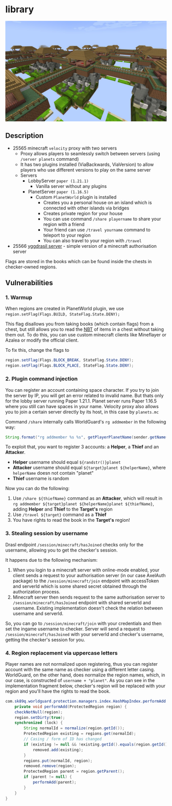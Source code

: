 # library

![](../images/library.png)

## Description

- 25565 minecraft `velocity` proxy with two servers
    - Proxy allows players to seamlessly switch between servers (using `/server planets` command)
    - It has two plugins installed (ViaBackwards, ViaVersion) to allow players who use different versions to play on the same server
    - Servers
        - LobbyServer `paper (1.21.1)`
            - Vanilla server without any plugins
        - PlanetServer `paper (1.16.5)`
            - Custom `PlanetWorld` plugin is installed
                - Creates you a personal house on an island which is connected with other islands via bridges
                - Creates private region for your house
                - You can use command `/share playername` to share your region with a friend
                - Your friend can use `/travel yourname` command to teleport to your region
                - You can also travel to your region with `/travel`
- 25566 [yggdrasil server](https://wiki.vg/Legacy_Mojang_Authentication) - simple version of a minecraft authorisation server

Flags are stored in the books which can be found inside the chests in checker-owned regions.

## Vulnerabilities
### 1. Warmup

When regions are created in PlanetWorld plugin, we use `region.setFlag(Flags.BUILD, StateFlag.State.DENY);`

This flag disallows you from taking books (which contain flags) from a chest, but still allows you to read the [NBT](https://minecraft.fandom.com/wiki/NBT_format) of items in a chest without taking them out. To do this, you can use custom minecraft clients like Mineflayer or Azalea or modify the official client.

To fix this, change the flags to

```java
region.setFlag(Flags.BLOCK_BREAK, StateFlag.State.DENY);
region.setFlag(Flags.BLOCK_PLACE, StateFlag.State.DENY);
```

### 2. Plugin command injection

You can register an account containing space character. If you try to join the server by IP, you will get an error related to invalid name. But thats only for the lobby server running Paper 1.21.1. Planet server runs Paper 1.16.5 where you still can have spaces in your name. Velocity proxy also allows you to join a certain server directly by its host, in this case by `planets.mc`

Command `/share` internally calls WorldGuard's `rg addmember` in the following way:
```java
String.format("rg addmember %s %s", getPlayerPlanetName(sender.getName()), String.join(" ", args))
```

To exploit that, you want to register 3 accounts: a **Helper**, a **Thief** and an **Attacker**.
- **Helper** username should equal `${randstr()}planet`
- **Attacker** username should equal `${target}planet ${helperName}`, where `helperName` doesn not contain "planet"
- **Thief** username is random

Now you can do the following:
1. Use `/share ${thiefName}` command as an **Attacker**, which will result in `rg addmember ${target}planet ${helperName}planet ${thiefName}`, adding **Helper** and **Thief** to the **Target's** region
2. Use `/travel ${target}` command as a **Thief**
3. You have rights to read the book in the **Target's** region!

### 3. Stealing session by username

Drasl endpoint `/session/minecraft/hasJoined` checks only for the username, allowing you to get the checker's session.

It happens due to the following mechanism:
1) When you login to a minecraft server with online-mode enabled, your client sends a request to your authorisation server (in our case AxelAuth package) to the `/session/minecraft/join` endpoint with accessToken and serverId which is some shared secret obtained through the authorization process.
2) Minecraft server then sends request to the same authorisation server to `/session/minecraft/hasJoined` endpoint with shared serverId and username. Existing implementation doesn't check the relation between username and serverId.

So, you can go to `/session/minecraft/join` with your credentials and then set the ingame username to checker. Server will send a request to `/session/minecraft/hasJoined` with your serverId and checker's username, getting the checker's session for you.

### 4. Region replacement via uppercase letters

Player names are not normalized upon registering, thus you can register account with the same name as checker using a different letter casing. WorldGuard, on the other hand, does normalize the region names, which, in our case, is constructed of `username + "planet"`. As you can see in the implementation fragment below, checker's region will be replaced with your region and you'll have the rights to read the book.

```java
com.sk89q.worldguard.protection.managers.index.HashMapIndex.performAdd
    private void performAdd(ProtectedRegion region) {
    checkNotNull(region);
    region.setDirty(true);
    synchronized (lock) {
        String normalId = normalize(region.getId());
        ProtectedRegion existing = regions.get(normalId);
        // Casing / form of ID has changed
        if (existing != null && !existing.getId().equals(region.getId())) {
            removed.add(existing);
        }
        regions.put(normalId, region);
        removed.remove(region);
        ProtectedRegion parent = region.getParent();
        if (parent != null) {
            performAdd(parent);
        }
    }
}
```